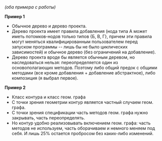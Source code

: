 _(оба примера с работы)_

**Пример 1**

- Обычное дерево и дерево проекта. 
- Дерево проекта имеет правила добавления (нода типа А может иметь потомков-нодов только типов {Б, В, Г}, причем эти правила могут меняться квалифицированным пользователем перед запуском программы -- лишь бы не было циклических зависимостей) и обычное дерево (без ограничений на добавление).
- Дерево проекта вроде бы является обычным деревом, но наследоваться нельзя: переопределяется один из основополагающих методов. Поэтому либо общий предок с общими методами (все кроме добавления + добавление абстрактное), либо композиция (я выбрал первое).

**Пример 2**
- Класс контура и класс геом. графа
- С точки зрения геометрии контур является частный случаем геом. графа. 
- С точки зрения спецификации часть методов геом. графа нужно закрывать, часть переопределять. 
- Но контур удобно реализовывать включением геом. графа: часть методов не используем, часть оборачиваем и немного меняем под себя. И лишь 25%  остается пробросом без каких-либо изменений.
